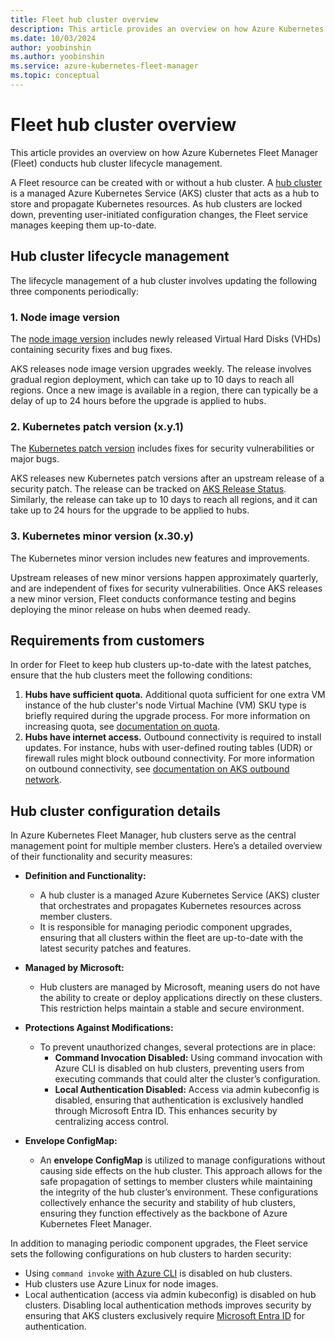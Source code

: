 ```yaml
---
title: Fleet hub cluster overview
description: This article provides an overview on how Azure Kubernetes Fleet Manager conducts lifecycle management.
ms.date: 10/03/2024
author: yoobinshin
ms.author: yoobinshin
ms.service: azure-kubernetes-fleet-manager
ms.topic: conceptual
---
```


# Fleet hub cluster overview

This article provides an overview on how Azure Kubernetes Fleet Manager (Fleet) conducts hub cluster lifecycle management.

A Fleet resource can be created with or without a hub cluster. A [hub cluster][concepts-choosing-fleet] is a managed Azure Kubernetes Service (AKS) cluster that acts as a hub to store and propagate Kubernetes resources. As hub clusters are locked down, preventing user-initiated configuration changes, the Fleet service manages keeping them up-to-date.

## Hub cluster lifecycle management

The lifecycle management of a hub cluster involves updating the following three components periodically:

### 1. Node image version

The [node image version][aks-node-image-upgrade] includes newly released Virtual Hard Disks (VHDs) containing security fixes and bug fixes.

AKS releases node image version upgrades weekly. The release involves gradual region deployment, which can take up to 10 days to reach all regions. Once a new image is available in a region, there can typically be a delay of up to 24 hours before the upgrade is applied to hubs.

### 2. Kubernetes patch version (x.y.1)

The [Kubernetes patch version][aks-upgrade-aks-cluster] includes fixes for security vulnerabilities or major bugs.

AKS releases new Kubernetes patch versions after an upstream release of a security patch. The release can be tracked on [AKS Release Status][aks-release-status]. Similarly, the release can take up to 10 days to reach all regions, and it can take up to 24 hours for the upgrade to be applied to hubs.

### 3. Kubernetes minor version (x.30.y)

The Kubernetes minor version includes new features and improvements.

Upstream releases of new minor versions happen approximately quarterly, and are independent of fixes for security vulnerabilities. Once AKS releases a new minor version, Fleet conducts conformance testing and begins deploying the minor release on hubs when deemed ready.

## Requirements from customers

In order for Fleet to keep hub clusters up-to-date with the latest patches, ensure that the hub clusters meet the following conditions:

1. **Hubs have sufficient quota.** Additional quota sufficient for one extra VM instance of the hub cluster's node Virtual Machine (VM) SKU type is briefly required during the upgrade process. For more information on increasing quota, see [documentation on quota][quotas-regional-quota-requests].
2. **Hubs have internet access.** Outbound connectivity is required to install updates. For instance, hubs with user-defined routing tables (UDR) or firewall rules might block outbound connectivity. For more information on outbound connectivity, see [documentation on AKS outbound network][aks-outbound-rules-control-egress].

## Hub cluster configuration details

In Azure Kubernetes Fleet Manager, hub clusters serve as the central management point for multiple member clusters. Here’s a detailed overview of their functionality and security measures:

- **Definition and Functionality:**
    - A hub cluster is a managed Azure Kubernetes Service (AKS) cluster that orchestrates and propagates Kubernetes resources across member clusters.
    - It is responsible for managing periodic component upgrades, ensuring that all clusters within the fleet are up-to-date with the latest security patches and features.

- **Managed by Microsoft:**
    - Hub clusters are managed by Microsoft, meaning users do not have the ability to create or deploy applications directly on these clusters. This restriction helps maintain a stable and secure environment.

- **Protections Against Modifications:**
    - To prevent unauthorized changes, several protections are in place:
        - **Command Invocation Disabled:** Using command invocation with Azure CLI is disabled on hub clusters, preventing users from executing commands that could alter the cluster’s configuration.
        - **Local Authentication Disabled:** Access via admin kubeconfig is disabled, ensuring that authentication is exclusively handled through Microsoft Entra ID. This enhances security by centralizing access control.

- **Envelope ConfigMap:**
    - An **envelope ConfigMap** is utilized to manage configurations without causing side effects on the hub cluster. This approach allows for the safe propagation of settings to member clusters while maintaining the integrity of the hub cluster’s environment.
      These configurations collectively enhance the security and stability of hub clusters, ensuring they function effectively as the backbone of Azure Kubernetes Fleet Manager.

In addition to managing periodic component upgrades, the Fleet service sets the following configurations on hub clusters to harden security:

- Using `command invoke` [with Azure CLI][aks-access-private-cluster] is disabled on hub clusters.
- Hub clusters use Azure Linux for node images.
- Local authentication (access via admin kubeconfig) is disabled on hub clusters. Disabling local authentication methods improves security by ensuring that AKS clusters exclusively require [Microsoft Entra ID][aks-operator-best-practices-identity] for authentication.


<!-- LINKS -->
[concepts-choosing-fleet]: /azure/kubernetes-fleet/concepts-choosing-fleet#kubernetes-fleet-resource-with-hub-clusters
[aks-node-image-upgrade]: /azure/aks/node-image-upgrade
[aks-upgrade-aks-cluster]: /azure/aks/upgrade-aks-cluster
[aks-outbound-rules-control-egress]: /azure/aks/outbound-rules-control-egress
[aks-access-private-cluster]: /azure/aks/access-private-cluster
[aks-operator-best-practices-identity]: /azure/aks/operator-best-practices-identity#use-microsoft-entra-id
[quotas-regional-quota-requests]: /azure/quotas/regional-quota-requests

<!-- LINKS - external -->
[aks-release-status]: https://releases.aks.azure.com